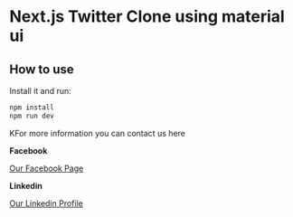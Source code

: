 # Next.js Twitter Clone using material ui

## How to use


Install it and run:

```sh
npm install
npm run dev
```

KFor more information you can contact us here

<strong>Facebook</strong>

<a href='http://facebook.com/aenumair' target='_blank'>Our Facebook Page</a>

<strong>Linkedin</strong>

<a href='https://pk.linkedin.com/in/umair-mukhtar-828510153' target='_blank'>Our Linkedin Profile</a>
